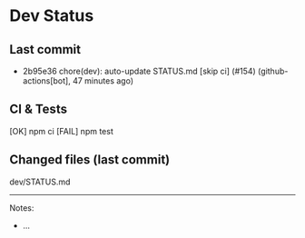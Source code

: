 # Dev Status

## Last commit
- 2b95e36 chore(dev): auto-update STATUS.md [skip ci] (#154) (github-actions[bot], 47 minutes ago)
## CI & Tests
[OK] npm ci
[FAIL] npm test

## Changed files (last commit)
dev/STATUS.md

---
Notes:
- ...

